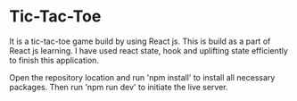 # Tic-Tac-Toe
It is a tic-tac-toe game build by using React js. This is build as a part of React js learning. I have used react state, hook and uplifting state efficiently to finish this application.

Open the repository location and run 'npm install' to install all necessary packages. Then run 'npm run dev' to initiate the live server.

